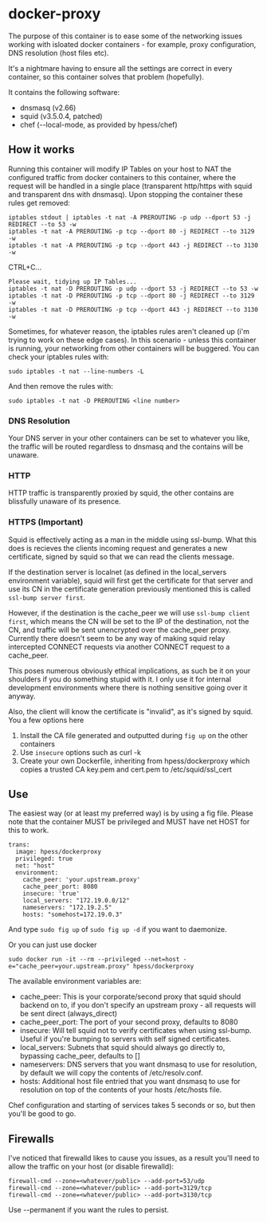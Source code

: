# docker-proxy
The purpose of this container is to ease some of the networking issues working with isloated docker containers - for example, proxy configuration, DNS resolution (host files etc).

It's a nightmare having to ensure all the settings are correct in every container, so this container solves that problem (hopefully).   

It contains the following software:
  - dnsmasq (v2.66)
  - squid (v3.5.0.4, patched)
  - chef (--local-mode, as provided by hpess/chef)

## How it works
Running this container will modify IP Tables on your host to NAT the configured traffic from docker containers to this container, where the request will be handled in a single place (transparent http/https with squid and transparent dns with dnsmasq).  Upon stopping the container these rules get removed:
```
iptables stdout | iptables -t nat -A PREROUTING -p udp --dport 53 -j REDIRECT --to 53 -w
iptables -t nat -A PREROUTING -p tcp --dport 80 -j REDIRECT --to 3129 -w
iptables -t nat -A PREROUTING -p tcp --dport 443 -j REDIRECT --to 3130 -w
```
CTRL+C...
```
Please wait, tidying up IP Tables...
iptables -t nat -D PREROUTING -p udp --dport 53 -j REDIRECT --to 53 -w
iptables -t nat -D PREROUTING -p tcp --dport 80 -j REDIRECT --to 3129 -w
iptables -t nat -D PREROUTING -p tcp --dport 443 -j REDIRECT --to 3130 -w
```
Sometimes, for whatever reason, the iptables rules aren't cleaned up (i'm trying to work on these edge cases).  In this scenario - unless this container is running, your networking from other containers will be buggered.  You can check your iptables rules with:
```
sudo iptables -t nat --line-numbers -L
```
And then remove the rules with:
```
sudo iptables -t nat -D PREROUTING <line number>
```

### DNS Resolution
Your DNS server in your other containers can be set to whatever you like, the traffic will be routed regardless to dnsmasq and the contains will be unaware.

### HTTP
HTTP traffic is transparently proxied by squid, the other contains are blissfully unaware of its presence.

### HTTPS (Important)
Squid is effectively acting as a man in the middle using ssl-bump.  What this does is recieves the clients incoming request and generates a new certificate, signed by squid so that we can read the clients message.  

If the destination server is localnet (as defined in the local_servers environment variable), squid will first get the certificate for that server and use its CN in the certificate generation previously mentioned this is called `ssl-bump server first`.

However, if the destination is the cache_peer we will use `ssl-bump client first`, which means the CN will be set to the IP of the destination, not the CN, and traffic will be sent unencrypted over the cache_peer proxy.  Currently there doesn't seem to be any way of making squid relay intercepted CONNECT requests via another CONNECT request to a cache_peer.

This poses numerous obviously ethical implications, as such be it on your shoulders if you do something stupid with it.  I only use it for internal development environments where there is nothing sensitive going over it anyway.

Also, the client will know the certificate is "invalid", as it's signed by squid.
You a few options here
  1. Install the CA file generated and outputted during `fig up` on the other containers
  2. Use `insecure` options such as curl -k
  3. Create your own Dockerfile, inheriting from hpess/dockerproxy which copies a trusted CA key.pem and cert.pem to /etc/squid/ssl_cert

## Use
The easiest way (or at least my preferred way) is by using a fig file.  Please note that the container MUST be privileged and MUST have net HOST for this to work.
```
trans:
  image: hpess/dockerproxy
  privileged: true
  net: "host"
  environment:
    cache_peer: 'your.upstream.proxy'
    cache_peer_port: 8080
    insecure: 'true'
    local_servers: "172.19.0.0/12"
    nameservers: "172.19.2.5"
    hosts: "somehost=172.19.0.3"
```
And type `sudo fig up` of `sudo fig up -d` if you want to daemonize.

Or you can just use docker
```
sudo docker run -it --rm --privileged --net=host -e="cache_peer=your.upstream.proxy" hpess/dockerproxy
```
The available environment variables are:
  - cache_peer: This is your corporate/second proxy that squid should backend on to, if you don't specify an upstream proxy - all requests will be sent direct (always_direct)
  - cache_peer_port: The port of your second proxy, defaults to 8080
  - insecure: Will tell squid not to verify certificates when using ssl-bump.  Useful if you're bumping to servers with self signed certificates.
  - local_servers: Subnets that squid should always go directly to, bypassing cache_peer, defaults to []
  - nameservers: DNS servers that you want dnsmasq to use for resolution, by default we will copy the contents of /etc/resolv.conf.
  - hosts: Additional host file entried that you want dnsmasq to use for resolution on top of the contents of your hosts /etc/hosts file.

Chef configuration and starting of services takes 5 seconds or so, but then you'll be good to go.

## Firewalls
I've noticed that firewalld likes to cause you issues, as a result you'll need to allow the traffic on your host (or disable firewalld):
```
firewall-cmd --zone=<whatever/public> --add-port=53/udp
firewall-cmd --zone=<whatever/public> --add-port=3129/tcp
firewall-cmd --zone=<whatever/public> --add-port=3130/tcp
```
Use --permanent if you want the rules to persist.
